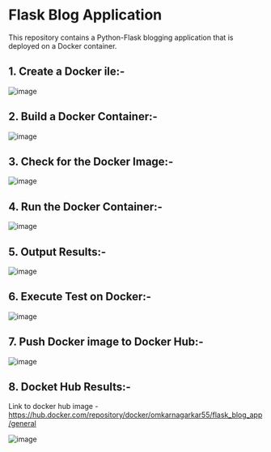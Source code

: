 # Flask Blog Application

This repository contains a Python-Flask blogging application that is deployed on a Docker container.

## 1. Create a Docker ile:-

![image](https://github.com/omkarnagarkar55/Flask_Blog_App/assets/60735358/a0f65ed4-e598-4f5f-a7ad-cec273b12e93)


## 2. Build a Docker Container:-

![image](https://github.com/omkarnagarkar55/Flask_Blog_App/assets/60735358/9c3c2177-80dd-4cc6-bafb-548f3012048d)

## 3. Check for the Docker Image:-

![image](https://github.com/omkarnagarkar55/Flask_Blog_App/assets/60735358/cab22f29-00f7-400e-93e9-d3709d138c93)

## 4. Run the Docker Container:-

![image](https://github.com/omkarnagarkar55/Flask_Blog_App/assets/60735358/ecca9902-186a-4c74-8451-324922c9b39e)

## 5. Output Results:-

![image](https://github.com/omkarnagarkar55/Flask_Blog_App/assets/60735358/9353a767-e228-451b-a442-7b2120fe32a3)

## 6. Execute Test on Docker:-

![image](https://github.com/omkarnagarkar55/Flask_Blog_App/assets/60735358/c3a9a129-5f40-4e8f-a575-3c075e6c0fc9)

## 7. Push Docker image to Docker Hub:-

![image](https://github.com/omkarnagarkar55/Flask_Blog_App/assets/60735358/fc00ef3b-dc0f-4acd-b1d2-9308d2911034)

## 8. Docket Hub Results:-

Link to docker hub image - https://hub.docker.com/repository/docker/omkarnagarkar55/flask_blog_app/general 

![image](https://github.com/omkarnagarkar55/Flask_Blog_App/assets/60735358/de751dca-8c1f-4f16-82e1-ba908074aee7)






